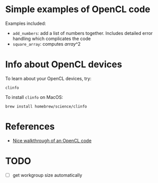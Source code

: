 Simple examples of OpenCL code
===============================

Examples included:

- `add_numbers`: add a list of numbers together. Includes detailed error handling which complicates the code
- `square_array`: computes *array*^2

# Info about OpenCL devices

To learn about your OpenCL devices, try:

    clinfo

To install `clinfo` on MacOS:

    brew install homebrew/science/clinfo

# References

- [Nice walkthrough of an OpenCL code](https://www.olcf.ornl.gov/tutorials/opencl-vector-addition/)

# TODO

- [ ] get workgroup size automatically